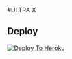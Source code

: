 #ULTRA X

## Deploy
[![Deploy To Heroku](https://www.herokucdn.com/deploy/button.svg)](https://dashboard.heroku.com/new?button-url=https%3A%2F%2Fgithub.com%2FARCANE-USERBOT%2FHEROKU&template=https%3A%2F%2Fgithub.com%2FARCANE-USERBOT%2FHEROKU)
